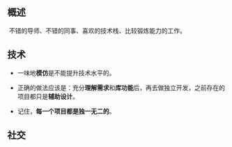 ## 概述

​	不错的导师、不错的同事、喜欢的技术栈、比较锻炼能力的工作。



## 技术

- 一味地**模仿**是不能提升技术水平的。

- 正确的做法应该是：充分**理解需求**和**库功能**后，再去做独立开发，之前存在的项目都只是**辅助设计**。

- 记住，**每一个项目都是独一无二的**。

  







## 社交